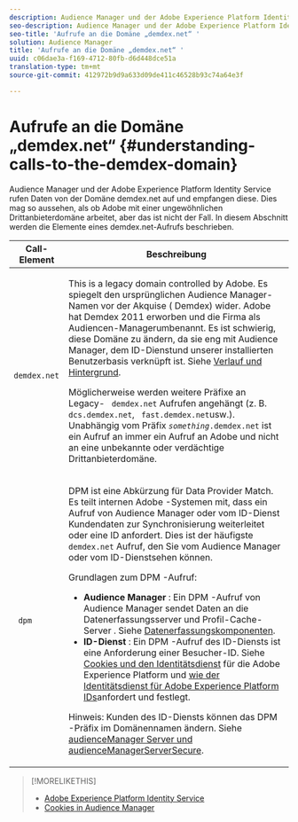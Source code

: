 ```yaml
---
description: Audience Manager und der Adobe Experience Platform Identity Service rufen Daten von der Domäne demdex.net auf und empfangen diese. Dies mag so aussehen, als ob Adobe mit einer ungewöhnlichen Drittanbieterdomäne arbeitet, aber das ist nicht der Fall. In diesem Abschnitt werden die Elemente eines demdex.net-Aufrufs beschrieben.
seo-description: Audience Manager und der Adobe Experience Platform Identity Service rufen Daten von der Domäne demdex.net auf und empfangen diese. Dies mag so aussehen, als ob Adobe mit einer ungewöhnlichen Drittanbieterdomäne arbeitet, aber das ist nicht der Fall. In diesem Abschnitt werden die Elemente eines demdex.net-Aufrufs beschrieben.
seo-title: 'Aufrufe an die Domäne „demdex.net“ '
solution: Audience Manager
title: 'Aufrufe an die Domäne „demdex.net“ '
uuid: c06dae3a-f169-4712-80fb-d6d448dce51a
translation-type: tm+mt
source-git-commit: 412972b9d9a633d09de411c46528b93c74a64e3f

---
```



# Aufrufe an die Domäne „demdex.net“ {#understanding-calls-to-the-demdex-domain}

Audience Manager und der Adobe Experience Platform Identity Service rufen Daten von der Domäne demdex.net auf und empfangen diese. Dies mag so aussehen, als ob Adobe mit einer ungewöhnlichen Drittanbieterdomäne arbeitet, aber das ist nicht der Fall. In diesem Abschnitt werden die Elemente eines demdex.net-Aufrufs beschrieben.

<table id="table_B846CBEDDA4C4AD19416F7C27FC325C6"> 
 <thead> 
  <tr> 
   <th colname="col1" class="entry"> Call-Element </th> 
   <th colname="col2" class="entry"> Beschreibung </th> 
  </tr> 
 </thead>
 <tbody> 
  <tr> 
   <td colname="col1"> <p> <code> demdex.net</code> </p> </td> 
   <td colname="col2"> <p>This is a legacy domain controlled by <span class="keyword"> Adobe</span>. Es spiegelt den ursprünglichen <span class="keyword"> Audience Manager</span>-Namen vor der Akquise (<span class="keyword"> Demdex</span>) wider. <span class="keyword"> Adobe</span> hat <span class="keyword"> Demdex</span> 2011 erworben und die Firma als <span class="keyword"> Audiencen-Manager</span>umbenannt. Es ist schwierig, diese Domäne zu ändern, da sie eng mit <span class="keyword"> Audience Manager</span>, dem <span class="wintitle"> ID-Dienst</span>und unserer installierten Benutzerbasis verknüpft ist. Siehe <a href="../overview/aam-overview.md#history-and-background"> Verlauf und Hintergrund</a>. </p> <p>Möglicherweise werden weitere Präfixe an Legacy- <code> demdex.net</code> Aufrufen angehängt (z. B. <code> dcs.demdex.net</code>, <code> fast.demdex.net</code>usw.). Unabhängig vom Präfix <code><i>something</i>.demdex.net</code> ist ein Aufruf an immer ein Aufruf an <span class="keyword"> Adobe</span> und nicht an eine unbekannte oder verdächtige Drittanbieterdomäne. </p> </td> 
  </tr> 
  <tr> 
   <td colname="col1"> <p> <code> dpm</code> </p> </td> 
   <td colname="col2"> <p><span class="wintitle"> DPM</span> ist eine Abkürzung für <span class="wintitle"> Data Provider Match</span>. Es teilt internen <span class="keyword"> Adobe</span> -Systemen mit, dass ein Aufruf von <span class="keyword"> Audience Manager</span> oder vom <span class="wintitle"> ID-Dienst</span> Kundendaten zur Synchronisierung weiterleitet oder eine ID anfordert. Dies ist der häufigste <code> demdex.net</code> Aufruf, den Sie vom <span class="keyword"> Audience Manager</span> oder vom <span class="wintitle"> ID-Dienst</span>sehen können. </p> <p><span class="wintitle"> Grundlagen zum DPM</span> -Aufruf: </p> <p> 
     <ul id="ul_44023BB060774518BE414EE10820C141"> 
      <li id="li_0F94D1988A6944BA885FD40AB26FC49F"> <b> <span class="keyword"> Audience Manager</span> </b>: Ein <span class="wintitle"> DPM</span> -Aufruf von <span class="keyword"> Audience Manager</span> sendet Daten an die Datenerfassungsserver <span class="wintitle"> und</span> Profil-Cache-Server <span class="wintitle"></span>. Siehe <a href="../reference/system-components/components-data-collection.md"> Datenerfassungskomponenten</a>. </li> 
      <li id="li_5A7EA9EE16EE4D828F0A24AE2B969122"> <b> <span class="wintitle"> ID-Dienst</span> </b>: Ein <span class="wintitle"> DPM</span> -Aufruf des <span class="wintitle"> ID-Diensts</span> ist eine Anforderung einer Besucher-ID. Siehe <a href="https://docs.adobe.com/content/help/en/id-service/using/intro/cookies.html" format="https" scope="external"> Cookies und den Identitätsdienst</a> für die Adobe Experience Platform und <a href="https://docs.adobe.com/content/help/en/id-service/using/intro/id-request.html" format="https" scope="external"> wie der Identitätsdienst für Adobe Experience Platform IDs</a>anfordert und festlegt. </li> 
     </ul> </p> <p> <p>Hinweis:  <span class="wintitle"> Kunden des ID-Diensts</span> können das <span class="wintitle"> DPM</span> -Präfix im Domänennamen ändern. Siehe <a href="https://docs.adobe.com/content/help/en/id-service/using/id-service-api/configurations/subdomain-config.html" format="https" scope="external"> audienceManager Server und audienceManagerServerSecure</a>. </p> </p> </td> 
  </tr> 
 </tbody> 
</table>

>[!MORELIKETHIS]
>
>* [Adobe Experience Platform Identity Service](https://docs.adobe.com/content/help/en/id-service/using/home.html)
>* [Cookies in Audience Manager](https://docs.adobe.com/content/help/en/core-services/interface/ec-cookies/cookies-am.html)

